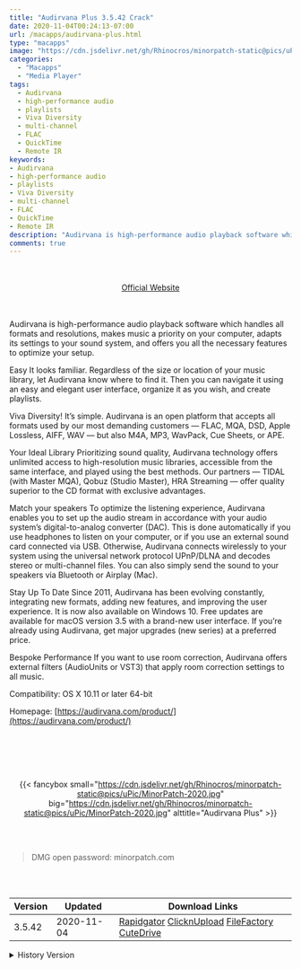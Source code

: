 ```yaml
---
title: "Audirvana Plus 3.5.42 Crack"
date: 2020-11-04T00:24:13-07:00
url: /macapps/audirvana-plus.html
type: "macapps"
image: "https://cdn.jsdelivr.net/gh/Rhinocros/minorpatch-static@pics/uPic/lqi99e.png"
categories:
  - "Macapps"
  - "Media Player"
tags:
  - Audirvana
  - high-performance audio
  - playlists
  - Viva Diversity
  - multi-channel
  - FLAC
  - QuickTime
  - Remote IR
keywords:
- Audirvana
- high-performance audio
- playlists
- Viva Diversity
- multi-channel
- FLAC
- QuickTime
- Remote IR
description: "Audirvana is high-performance audio playback software which handles all formats and resolutions, makes music a priority on your computer"
comments: true
---
```


<br/>
<br/>
<center>
<a href="https://audirvana.com/product/" target="blank"><div class="border border-blue-500 rounded-lg transition duration-500 
    ease-in-out w-48 text-lg text-blue-500 text-center px-2 hover:bg-blue-500 hover:text-white">
  Official Website 
</div></a>
</center>
<br/>
<br/>

Audirvana is high-performance audio playback software which handles all formats and resolutions, makes music a priority on your computer, adapts its settings to your sound system, and offers you all the necessary features to optimize your setup.

Easy It looks familiar. Regardless of the size or location of your music library, let Audirvana know where to find it. Then you can navigate it using an easy and elegant user interface, organize it as you wish, and create playlists.

Viva Diversity! It’s simple. Audirvana is an open platform that accepts all formats used by our most demanding customers — FLAC, MQA, DSD, Apple Lossless, AIFF, WAV — but also M4A, MP3, WavPack, Cue Sheets, or APE.

Your Ideal Library Prioritizing sound quality, Audirvana technology offers unlimited access to high-resolution music libraries, accessible from the same interface, and played using the best methods. Our partners — TIDAL (with Master MQA), Qobuz (Studio Master), HRA Streaming — offer quality superior to the CD format with exclusive advantages.

Match your speakers To optimize the listening experience, Audirvana enables you to set up the audio stream in accordance with your audio system’s digital-to-analog converter (DAC). This is done automatically if you use headphones to listen on your computer, or if you use an external sound card connected via USB. Otherwise, Audirvana connects wirelessly to your system using the universal network protocol UPnP/DLNA and decodes stereo or multi-channel files. You can also simply send the sound to your speakers via Bluetooth or Airplay (Mac).

Stay Up To Date Since 2011, Audirvana has been evolving constantly, integrating new formats, adding new features, and improving the user experience. It is now also available on Windows 10. Free updates are available for macOS version 3.5 with a brand-new user interface. If you’re already using Audirvana, get major upgrades (new series) at a preferred price.

Bespoke Performance If you want to use room correction, Audirvana offers external filters (AudioUnits or VST3) that apply room correction settings to all music.



Compatibility: OS X 10.11 or later 64-bit

Homepage: [https://audirvana.com/product/](https://audirvana.com/product/)

<br/>
<br/>
<script async src="https://pagead2.googlesyndication.com/pagead/js/adsbygoogle.js"></script>
<ins class="adsbygoogle"
     style="display:block; text-align:center;"
     data-ad-layout="in-article"
     data-ad-format="fluid"
     data-ad-client="ca-pub-8746275014476192"
     data-ad-slot="5144997159"></ins>
<script>
     (adsbygoogle = window.adsbygoogle || []).push({});
</script>
<br/>
<br/>


<center>

{{< fancybox small="https://cdn.jsdelivr.net/gh/Rhinocros/minorpatch-static@pics/uPic/MinorPatch-2020.jpg" big="https://cdn.jsdelivr.net/gh/Rhinocros/minorpatch-static@pics/uPic/MinorPatch-2020.jpg" alttitle="Audirvana Plus" >}}

</center>

<br/>
<br/>


> DMG open password: minorpatch.com

<br/>

<br/>
<div id="history_version" class="history_version">

| Version | Updated | Download Links |
| ---- | ---- | ---- |
| 3.5.42 | 2020-11-04 | [Rapidgator](https://ouo.io/DpwZc0)   [ClicknUpload](https://ouo.io/Z9njQk)   [FileFactory](https://ouo.io/FhnL1C)   [CuteDrive](https://ouo.io/FhnL1C) |
<details>
<summary>History Version</summary>

| Version | Updated | Download Links |
| ---- | ---- | ---- |
| 3.5.41 | 2020-10-17 | [UsersCloud](https://ouo.io/womf4p)   [ClicknUpload](https://ouo.io/ROQnk5)   [FileFactory](https://ouo.io/kZReGiG)   [CuteDrive](https://ouo.io/E6oN3) |
| 3.5.40 | 2020-09-04 | [UsersCloud](https://ouo.io/0oXGZe)   [ClicknUpload](https://ouo.io/RKDGVw)   [FileFactory](https://ouo.io/ZFYMNT)   [CuteDrive](https://ouo.io/4ZvZhf) |
| 3.5.39 | 2020-08-18 | [UsersCloud](https://ouo.io/h27krJ)   [ClicknUpload](https://ouo.io/pPnobw)   [FileFactory](https://ouo.io/Xci7yE)   [CuteDrive](https://ouo.io/B1NYve) |
| 3.5.38 | 2020-06-19 | [UsersCloud](https://ouo.io/X8iZg3)   [ClicknUpload](https://ouo.io/6nzJQ5S)   [FileFactory](https://ouo.io/zqlON3)   [CuteDrive](https://ouo.io/3O7nFH) |
| 3.5.37 | 2020-06-06 | [UsersCloud](https://ouo.io/xYWy6Y)   [ClicknUpload](https://ouo.io/yQ6nxm)   [FileFactory](https://ouo.io/rLgiCw)   [CuteDrive](https://ouo.io/xXOp47) |
| 3.5.35 | 2020-05-23 | [UsersCloud](https://ouo.io/cabqIp)   [ClicknUpload](https://ouo.io/9ZSALr)   [FileFactory](https://ouo.io/4BnFUXn)   [CuteDrive](https://ouo.io/ExIRHgl) |
| 3.5.34 | 2020-05-10 | [UsersCloud](https://ouo.io/FB6HrRS)   [ClicknUpload](https://ouo.io/1vhe6Dv)   [FileFactory](https://ouo.io/eCFh4p)   [CuteDrive](https://ouo.io/milhy5) |
| 3.5.33 | 2020-03-12 | [UsersCloud](https://ouo.io/vGnRaMe)   [ClicknUpload](https://ouo.io/Nh4Uoi)   [FileFactory](https://ouo.io/QRTjtN)   [CuteDrive](https://ouo.io/oz4qGF) |
| 3.5.31 | 2020-03-04 | [UsersCloud](https://ouo.io/J0RIFF)   [ClicknUpload](https://ouo.io/pqzvVRi)   [FileFactory](https://ouo.io/lb72f)   [CuteDrive](https://ouo.io/ZAehFZv) |
| 3.5.30 | 2020-02-06 | [UsersCloud](https://ouo.io/dg6GqI)   [ClicknUpload](https://ouo.io/kRmP1oe)   [Mega](https://ouo.io/uMEQmj)   [CuteDrive](https://ouo.io/n4WCtM) |
</details>

</div>
